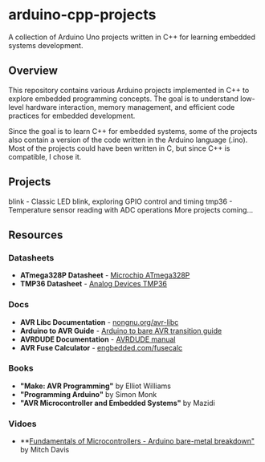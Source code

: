 # arduino-cpp-projects
A collection of Arduino Uno projects written in C++ for learning embedded systems development.

## Overview
This repository contains various Arduino projects implemented in C++ to explore embedded programming concepts. The goal is to understand low-level hardware interaction, memory management, and efficient code practices for embedded development.

Since the goal is to learn C++ for embedded systems, some of the projects also contain a version of the code written in the Arduino language (.ino). Most of the projects could have been written in C, but since C++ is compatible, I chose it.

## Projects
blink - Classic LED blink, exploring GPIO control and timing
tmp36 - Temperature sensor reading with ADC operations
More projects coming...

## Resources
### Datasheets
- **ATmega328P Datasheet** - [Microchip ATmega328P](https://ww1.microchip.com/downloads/en/DeviceDoc/Atmel-7810-Automotive-Microcontrollers-ATmega328P_Datasheet.pdf)
- **TMP36 Datasheet** - [Analog Devices TMP36](https://www.analog.com/media/en/technical-documentation/data-sheets/TMP35_36_37.pdf)
### Docs
- **AVR Libc Documentation** - [nongnu.org/avr-libc](https://www.nongnu.org/avr-libc/)
- **Arduino to AVR Guide** - [Arduino to bare AVR transition guide](https://www.arduino.cc/en/Hacking/PinMapping168)
- **AVRDUDE Documentation** - [AVRDUDE manual](https://www.nongnu.org/avrdude/)
- **AVR Fuse Calculator** - [engbedded.com/fusecalc](http://www.engbedded.com/fusecalc/)
### Books
- **"Make: AVR Programming"** by Elliot Williams
- **"Programming Arduino"** by Simon Monk  
- **"AVR Microcontroller and Embedded Systems"** by Mazidi
### Vidoes
 - **[Fundamentals of Microcontrollers - Arduino bare-metal breakdown"](https://www.youtube.com/playlist?list=PLNyfXcjhOAwOF-7S-ZoW2wuQ6Y-4hfjMR) by Mitch Davis